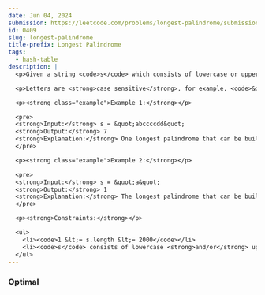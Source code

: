 ```yaml
---
date: Jun 04, 2024
submission: https://leetcode.com/problems/longest-palindrome/submissions/1277911731
id: 0409
slug: longest-palindrome
title-prefix: Longest Palindrome
tags: 
  - hash-table
description: |
  <p>Given a string <code>s</code> which consists of lowercase or uppercase letters, return the length of the <strong>longest <span data-keyword="palindrome-string">palindrome</span></strong>&nbsp;that can be built with those letters.</p>

  <p>Letters are <strong>case sensitive</strong>, for example, <code>&quot;Aa&quot;</code> is not considered a palindrome.</p>

  <p><strong class="example">Example 1:</strong></p>

  <pre>
  <strong>Input:</strong> s = &quot;abccccdd&quot;
  <strong>Output:</strong> 7
  <strong>Explanation:</strong> One longest palindrome that can be built is &quot;dccaccd&quot;, whose length is 7.
  </pre>

  <p><strong class="example">Example 2:</strong></p>

  <pre>
  <strong>Input:</strong> s = &quot;a&quot;
  <strong>Output:</strong> 1
  <strong>Explanation:</strong> The longest palindrome that can be built is &quot;a&quot;, whose length is 1.
  </pre>

  <p><strong>Constraints:</strong></p>

  <ul>
    <li><code>1 &lt;= s.length &lt;= 2000</code></li>
    <li><code>s</code> consists of lowercase <strong>and/or</strong> uppercase English&nbsp;letters only.</li>
  </ul>
---
```


### Optimal

```ts {include="index.ts"}
```
